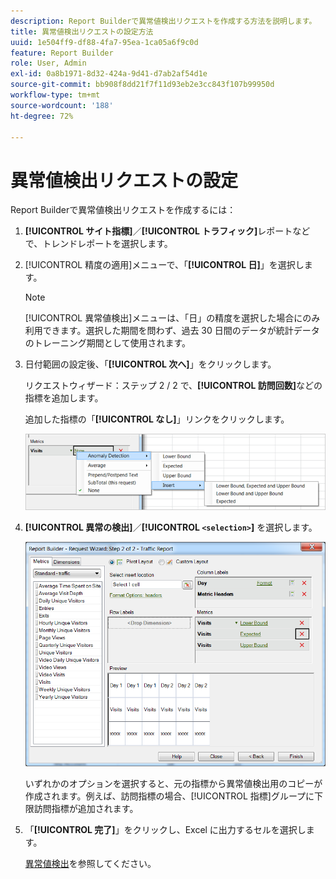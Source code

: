 ```yaml
---
description: Report Builderで異常値検出リクエストを作成する方法を説明します。
title: 異常値検出リクエストの設定方法
uuid: 1e504ff9-df88-4fa7-95ea-1ca05a6f9c0d
feature: Report Builder
role: User, Admin
exl-id: 0a8b1971-8d32-424a-9d41-d7ab2af54d1e
source-git-commit: bb908f8dd21f7f11d93eb2e3cc843f107b99950d
workflow-type: tm+mt
source-wordcount: '188'
ht-degree: 72%

---
```


# 異常値検出リクエストの設定

Report Builderで異常値検出リクエストを作成するには：

1. **[!UICONTROL サイト指標]**／**[!UICONTROL トラフィック]**&#x200B;レポートなどで、トレンドレポートを選択します。
1. [!UICONTROL 精度の適用]メニューで、「**[!UICONTROL 日]**」を選択します。

   >[!NOTE]
   >
   >[!UICONTROL 異常値検出]メニューは、「日」の精度を選択した場合にのみ利用できます。選択した期間を問わず、過去 30 日間のデータが統計データのトレーニング期間として使用されます。

1. 日付範囲の設定後、「**[!UICONTROL 次へ]**」をクリックします。

   リクエストウィザード：ステップ 2 / 2 で、**[!UICONTROL 訪問回数]**&#x200B;などの指標を追加します。

   追加した指標の「**[!UICONTROL なし]**」リンクをクリックします。

   ![ 異常値検出、挿入および下限と上限のオプションを挿入して期待することを示すスクリーンショット。](assets/anomaly_select.png)

1. **[!UICONTROL 異常の検出]**／**[!UICONTROL `<selection>`]** を選択します。

   ![ リクエストウィザードのステップ 2 を示すスクリーンショット – トラフィックレポート。](assets/anomaly_visit.png)

   いずれかのオプションを選択すると、元の指標から異常値検出用のコピーが作成されます。例えば、訪問指標の場合、[!UICONTROL 指標]グループに下限訪問指標が追加されます。
1. 「**[!UICONTROL 完了]**」をクリックし、Excel に出力するセルを選択します。

   [異常値検出](/help/analyze/analysis-workspace/c-anomaly-detection/anomaly-detection.md)を参照してください。
